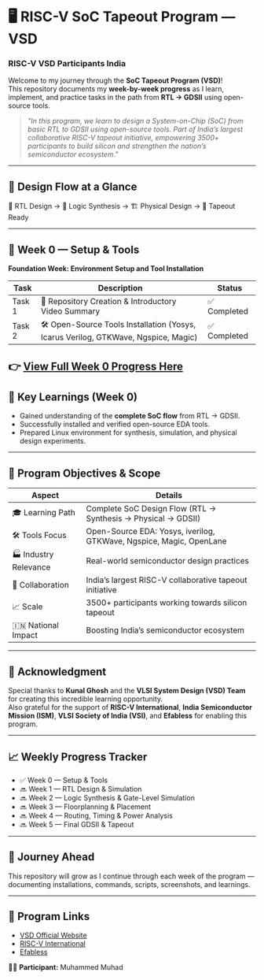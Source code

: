 # 🖥️ RISC-V SoC Tapeout Program — VSD  
### RISC-V VSD Participants India  

Welcome to my journey through the **SoC Tapeout Program (VSD)**!  
This repository documents my **week-by-week progress** as I learn, implement, and practice tasks in the path from **RTL → GDSII** using open-source tools.  

> *"In this program, we learn to design a System-on-Chip (SoC) from basic RTL to GDSII using open-source tools. Part of India’s largest collaborative RISC-V tapeout initiative, empowering 3500+ participants to build silicon and strengthen the nation’s semiconductor ecosystem."*  

---

## 🔄 Design Flow at a Glance
📝 RTL Design → 🔄 Logic Synthesis → 🏗️ Physical Design → 🎯 Tapeout Ready  

---

## 📅 Week 0 — Setup & Tools  
**Foundation Week: Environment Setup and Tool Installation**  

| Task | Description | Status |
|------|-------------|--------|
| Task 1 | 📂 Repository Creation & Introductory Video Summary | ✅ Completed |
| Task 2 | 🛠️ Open-Source Tools Installation (Yosys, Icarus Verilog, GTKWave, Ngspice, Magic) | ✅ Completed |

👉 [View Full Week 0 Progress Here](./Week0) 
---

## 🌟 Key Learnings (Week 0)
- Gained understanding of the **complete SoC flow** from RTL → GDSII.  
- Successfully installed and verified open-source EDA tools.  
- Prepared Linux environment for synthesis, simulation, and physical design experiments.  

---

## 🎯 Program Objectives & Scope
| Aspect | Details |
|--------|---------|
| 🎓 Learning Path | Complete SoC Design Flow (RTL → Synthesis → Physical → GDSII) |
| 🛠️ Tools Focus | Open-Source EDA: Yosys, iverilog, GTKWave, Ngspice, Magic, OpenLane |
| 🏭 Industry Relevance | Real-world semiconductor design practices |
| 🤝 Collaboration | India’s largest RISC-V collaborative tapeout initiative |
| 📈 Scale | 3500+ participants working towards silicon tapeout |
| 🇮🇳 National Impact | Boosting India’s semiconductor ecosystem |

---

## 🙏 Acknowledgment
Special thanks to **Kunal Ghosh** and the **VLSI System Design (VSD) Team** for creating this incredible learning opportunity.  
Also grateful for the support of **RISC-V International**, **India Semiconductor Mission (ISM)**, **VLSI Society of India (VSI)**, and **Efabless** for enabling this program.  

---

## 📈 Weekly Progress Tracker
- ✅ Week 0 — Setup & Tools  
- 🔜 Week 1 — RTL Design & Simulation  
- 🔜 Week 2 — Logic Synthesis & Gate-Level Simulation  
- 🔜 Week 3 — Floorplanning & Placement  
- 🔜 Week 4 — Routing, Timing & Power Analysis  
- 🔜 Week 5 — Final GDSII & Tapeout  

---

## 🚀 Journey Ahead
This repository will grow as I continue through each week of the program — documenting installations, commands, scripts, screenshots, and learnings.  

---

## 🔗 Program Links
- [VSD Official Website](https://www.vlsisystemdesign.com/)  
- [RISC-V International](https://riscv.org/)  
- [Efabless](https://efabless.com/)  

👨‍💻 **Participant:** Muhammed Muhad
